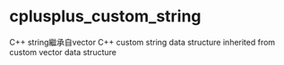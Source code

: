 # cplusplus_custom_string
C++ string繼承自vector
C++ custom string data structure inherited from custom vector data structure
